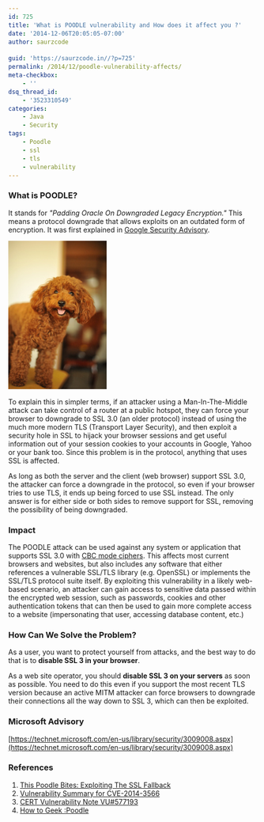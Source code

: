 ```yaml
---
id: 725
title: 'What is POODLE vulnerability and How does it affect you ?'
date: '2014-12-06T20:05:05-07:00'
author: saurzcode

guid: 'https://saurzcode.in//?p=725'
permalink: /2014/12/poodle-vulnerability-affects/
meta-checkbox:
    - ''
dsq_thread_id:
    - '3523310549'
categories:
    - Java
    - Security
tags:
    - Poodle
    - ssl
    - tls
    - vulnerability
---
```


### What is POODLE?

It stands for *"Padding Oracle On Downgraded Legacy Encryption."* This means a protocol downgrade that allows exploits on an outdated form of encryption. It was first explained in [Google Security Advisory](https://www.openssl.org/~bodo/ssl-poodle.pdf).


<!--more-->
![Poodle](/assets/uploads/2014/12/Poodle-199x300.jpg)

To explain this in simpler terms, if an attacker using a Man-In-The-Middle attack can take control of a router at a public hotspot, they can force your browser to downgrade to SSL 3.0 (an older protocol) instead of using the much more modern TLS (Transport Layer Security), and then exploit a security hole in SSL to hijack your browser sessions and get useful information out of your session cookies to your accounts in Google, Yahoo or your bank too. Since this problem is in the protocol, anything that uses SSL is affected.

As long as both the server and the client (web browser) support SSL 3.0, the attacker can force a downgrade in the protocol, so even if your browser tries to use TLS, it ends up being forced to use SSL instead. The only answer is for either side or both sides to remove support for SSL, removing the possibility of being downgraded.

### **Impact**

The POODLE attack can be used against any system or application that supports SSL 3.0 with [CBC mode ciphers](http://en.wikipedia.org/wiki/Block_cipher_mode_of_operation#Cipher-block_chaining_.28CBC.29). This affects most current browsers and websites, but also includes any software that either references a vulnerable SSL/TLS library (e.g. OpenSSL) or implements the SSL/TLS protocol suite itself. By exploiting this vulnerability in a likely web-based scenario, an attacker can gain access to sensitive data passed within the encrypted web session, such as passwords, cookies and other authentication tokens that can then be used to gain more complete access to a website (impersonating that user, accessing database content, etc.)

### How Can We Solve the Problem?

As a user, you want to protect yourself from attacks, and the best way to do that is to **disable SSL 3 in your browser**.

As a web site operator, you should **disable SSL 3 on your servers** as soon as possible. You need to do this even if you support the most recent TLS version because an active MITM attacker can force browsers to downgrade their connections all the way down to SSL 3, which can then be exploited.

### **Microsoft Advisory**

[https://technet.microsoft.com/en-us/library/security/3009008.aspx](https://technet.microsoft.com/en-us/library/security/3009008.aspx)

### References

1. [This Poodle Bites: Exploiting The SSL Fallback](https://www.openssl.org/~bodo/ssl-poodle.pdf)
2. [Vulnerability Summary for CVE-2014-3566](http://web.nvd.nist.gov/view/vuln/detail?vulnId=CVE-2014-3566)
3. [CERT Vulnerability Note VU#577193](http://www.kb.cert.org/vuls/id/577193)
4. [How to Geek :Poodle](http://www.howtogeek.com/199035/what-is-the-poodle-vulnerability-and-how-can-you-protect-yourself/)